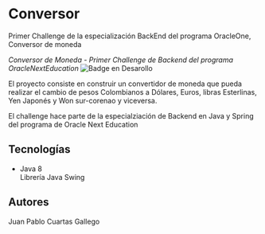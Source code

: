 # Conversor
Primer Challenge de la especialización BackEnd del programa OracleOne, Conversor de moneda

<em> Conversor de Moneda - Primer Challenge de Backend del programa OracleNextEducation </em> 
![Badge en Desarollo](https://img.shields.io/badge/STATUS-EN%20DESAROLLO-green)
<p>El proyecto consiste en construir un convertidor de moneda que pueda realizar el cambio de pesos Colombianos a Dólares, Euros, libras Esterlinas, Yen Japonés y Won sur-corenao y viceversa.</p>
<p>El challenge hace parte de la especialziación de Backend en Java y Spring del programa de Oracle Next Education </p>

<h2>Tecnologías</h2>
<ul>
  <li>Java 8</li>
  <l1>Librería Java Swing</l1>
</ul>

<h2> Autores </h2>

<p> Juan Pablo Cuartas Gallego </p>
